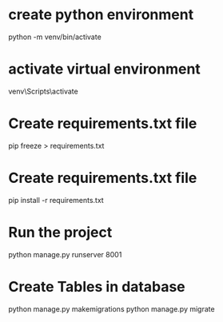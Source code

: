 # create python environment
python -m venv/bin/activate

# activate virtual environment
venv\Scripts\activate

# Create requirements.txt file
pip freeze > requirements.txt

# Create requirements.txt file
pip install -r requirements.txt

# Run the project
python manage.py runserver 8001

# Create Tables in database
python manage.py makemigrations
python manage.py migrate